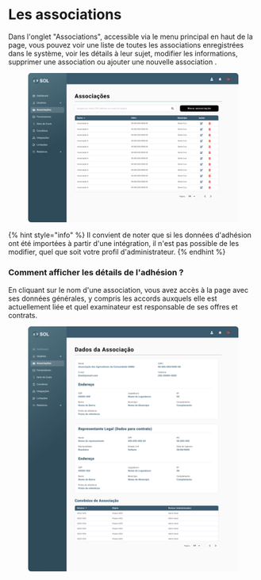 # Les associations

Dans l'onglet "Associations", accessible via le menu principal en haut de la page, vous pouvez voir une liste de toutes les associations enregistrées dans le système, voir les détails à leur sujet, modifier les informations, supprimer une association ou ajouter une nouvelle association .

<figure><img src="../../../.gitbook/assets/Associações.png" alt=""><figcaption></figcaption></figure>

{% hint style="info" %}
Il convient de noter que si les données d'adhésion ont été importées à partir d'une intégration, il n'est pas possible de les modifier, quel que soit votre profil d'administrateur.
{% endhint %}

### Comment afficher les détails de l'adhésion ?

En cliquant sur le nom d'une association, vous avez accès à la page avec ses données générales, y compris les accords auxquels elle est actuellement liée et quel examinateur est responsable de ses offres et contrats.

<figure><img src="../../../.gitbook/assets/Associações (1).png" alt=""><figcaption></figcaption></figure>
